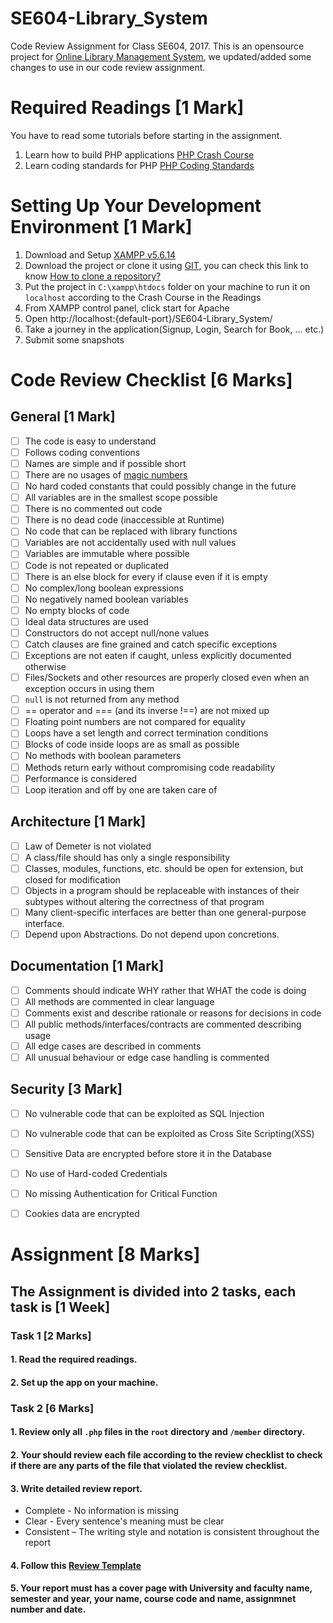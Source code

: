 # SE604-Library_System
Code Review Assignment for Class SE604, 2017.
This is an opensource project for [Online Library Management System](https://github.com/keya26/library), we updated/added some changes to use in our code review assignment.

# Required Readings [1 Mark]
You have to read some tutorials before starting in the assignment.
  1. Learn how to build PHP applications [PHP Crash Course](http://www.makeuseof.com/tag/learn-build-php-crash-course/)
  2. Learn coding standards for PHP [PHP Coding Standards](http://flowframework.readthedocs.io/en/stable/TheDefinitiveGuide/PartV/CodingGuideLines/PHP.html)

# Setting Up Your Development Environment [1 Mark]
  1. Download and Setup [XAMPP v5.6.14](https://sourceforge.net/projects/xampp/files/XAMPP%20Windows/5.6.14/xampp-win32-5.6.14-3-VC11-installer.exe/download)
  2. Download the project or clone it using [GIT](https://git-scm.com/), you can check this link to know [How to clone a repository?](https://help.github.com/articles/cloning-a-repository/)
  3. Put the project in `C:\xampp\htdocs` folder on your machine to run it on `localhost` according to the Crash Course in the Readings
  4.  From XAMPP control panel, click start for Apache
  5. Open http://localhost:{default-port}/SE604-Library_System/
  6. Take a journey in the application(Signup, Login, Search for Book, ... etc.)
  7. Submit some snapshots

# Code Review Checklist [6 Marks]

## General [1 Mark]
  - [ ] The code is easy to understand
  - [ ] Follows coding conventions
  - [ ] Names are simple and if possible short
  - [ ] There are no usages of [magic numbers](http://c2.com/cgi/wiki?MagicNumber)
  - [ ] No hard coded constants that could possibly change in the future
  - [ ] All variables are in the smallest scope possible
  - [ ] There is no commented out code
  - [ ] There is no dead code (inaccessible at Runtime)
  - [ ] No code that can be replaced with library functions
  - [ ] Variables are not accidentally used with null values
  - [ ] Variables are immutable where possible
  - [ ] Code is not repeated or duplicated
  - [ ] There is an else block for every if clause even if it is empty
  - [ ] No complex/long boolean expressions
  - [ ] No negatively named boolean variables
  - [ ] No empty blocks of code
  - [ ] Ideal data structures are used
  - [ ] Constructors do not accept null/none values
  - [ ] Catch clauses are fine grained and catch specific exceptions
  - [ ] Exceptions are not eaten if caught, unless explicitly documented otherwise
  - [ ] Files/Sockets and other resources are properly closed even when an exception occurs in using them
  - [ ] `null` is not returned from any method
  - [ ] == operator and === (and its inverse !==) are not mixed up
  - [ ] Floating point numbers are not compared for equality
  - [ ] Loops have a set length and correct termination conditions
  - [ ] Blocks of code inside loops are as small as possible
  - [ ] No methods with boolean parameters
  - [ ] Methods return early without compromising code readability
  - [ ] Performance is considered
  - [ ] Loop iteration and off by one are taken care of

## Architecture [1 Mark]
  - [ ] Law of Demeter is not violated
  - [ ] A class/file should has only a single responsibility
  - [ ] Classes, modules, functions, etc. should be open for extension, but closed for modification
  - [ ] Objects in a program should be replaceable with instances of their subtypes without altering the correctness of that program
  - [ ] Many client-specific interfaces are better than one general-purpose interface.
  - [ ] Depend upon Abstractions. Do not depend upon concretions.
  
## Documentation [1 Mark]
  - [ ] Comments should indicate WHY rather that WHAT the code is doing
  - [ ] All methods are commented in clear language
  - [ ] Comments exist and describe rationale or reasons for decisions in code
  - [ ] All public methods/interfaces/contracts are commented describing usage
  - [ ] All edge cases are described in comments
  - [ ] All unusual behaviour or edge case handling is commented

## Security [3 Mark]
  - [ ] No vulnerable code that can be exploited as SQL Injection
  - [ ] No vulnerable code that can be exploited as Cross Site Scripting(XSS)
  - [ ] Sensitive Data are encrypted before store it in the Database
  - [ ] No use of Hard-coded Credentials
  - [ ] No missing Authentication for Critical Function
  - [ ] Cookies data are encrypted


# Assignment [8 Marks]
## The Assignment is divided into 2 tasks, each task is [1 Week]
### Task 1 [2 Marks]
#### 1. Read the required readings.
#### 2. Set up the app on your machine.

### Task 2 [6 Marks]
#### 1. Review only all `.php` files in the `root` directory and `/member` directory.
#### 2. Your should review each file according to the review checklist to check if there are any parts of the file that violated the review checklist.
#### 3. Write detailed review report.
-	Complete - No information is missing 
-	Clear - Every sentence's meaning must be clear
-	Consistent – The writing style and notation is consistent throughout the report
#### 4. Follow this [Review Template](https://docs.google.com/document/d/1M87DXbTUtgTL899utmO4DNukzKA77c6TXu8zXYk-xtA/edit)
#### 5. Your report must has a cover page with University and faculty name, semester and year, your name, course code and name, assignmnet number and date.
